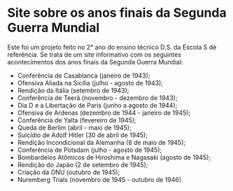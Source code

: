 # Site sobre os anos finais da Segunda Guerra Mundial
Este foi um projeto feito no 2° ano do ensino técnico D.S. da Escola S de referência.
Se trata de um site informativo com os seguintes acontecimentos dos anos finais da Segunda Guerra Mundial:

 * Conferência de Casablanca (janeiro de 1943);
 * Ofensiva Aliada na Sicília (julho - agosto de 1943);
 * Rendição da Itália (setembro de 1943);
 * Conferência de Teerã (novembro - dezembro de 1943);
 * Dia D e a Libertação de Paris (junho a agosto de 1944);
 * Ofensiva de Ardenas (dezembro de 1944 - janeiro de 1945);
 * Conferência de Yalta (fevereiro de 1945);
 * Queda de Berlim (abril - maio de 1945);
 * Suicídio de Adolf Hitler (30 de abril de 1945);
 * Rendição Incondicional da Alemanha (8 de maio de 1945);
 * Conferência de Potsdam (julho - agosto de 1945);
 * Bombardeios Atômicos de Hiroshima e Nagasaki (agosto de 1945);
 * Rendição do Japão (2 de setembro de 1945);
 * Criação da ONU (outubro de 1945);
 * Nuremberg Trials (novembro de 1945 - outubro de 1946).
